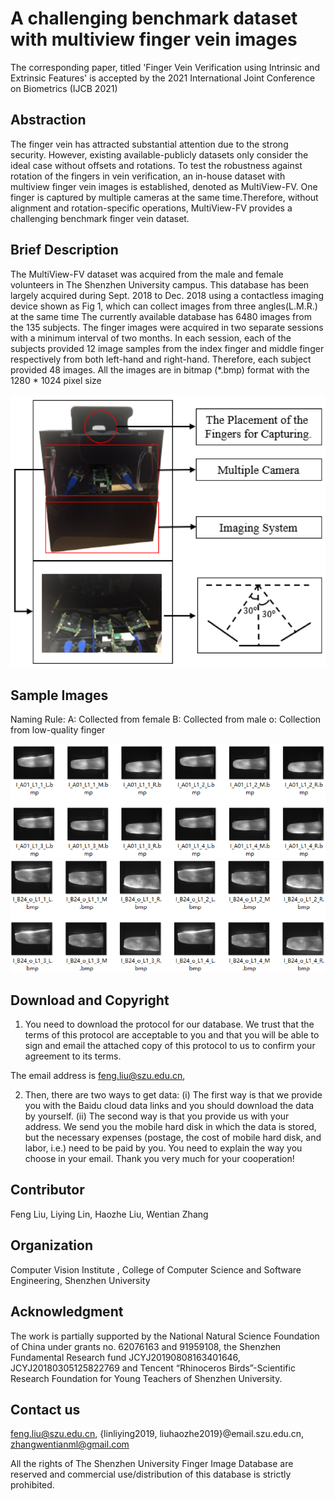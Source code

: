 #  A challenging benchmark dataset with multiview finger vein images

The corresponding paper, titled 'Finger Vein Verification using Intrinsic and Extrinsic Features' is accepted by the 2021 International Joint Conference on Biometrics (IJCB 2021)

## Abstraction
The finger vein has attracted substantial attention due to the strong security. However, existing available-publicly datasets only consider the ideal case without offsets and rotations. To test the robustness against rotation of the fingers in vein verification, an in-house dataset with multiview finger vein images is established, denoted as MultiView-FV. One finger is captured by multiple cameras at the same time.Therefore, without alignment and rotation-specific operations, MultiView-FV provides a challenging benchmark finger vein dataset.

## Brief Description

The MultiView-FV dataset was acquired from the male and female volunteers in The Shenzhen University campus. This database has been largely acquired during Sept. 2018 to Dec. 2018 using a contactless imaging device shown as Fig 1, which can collect images from three angles(L.M.R.) at the same time The currently available database has 6480 images from the 135 subjects. The finger images were acquired in two separate sessions with a minimum interval of two months. In each session, each of the subjects provided 12 image samples from the index finger and middle finger respectively from both left-hand and right-hand. Therefore, each subject provided 48 images. All the images are in bitmap (*.bmp) format with the 1280 * 1024 pixel size

![Fig.1 Device](./device.png)

## Sample Images

Naming Rule:
A: Collected from female
B: Collected from male
o: Collection from low-quality finger

![Fig.2 sample2](./sample1.png)
![Fig.3 sample3](./sample2.png)

## Download and Copyright

1.	You need to download the protocol for our database. We trust that the terms of this protocol are acceptable to you and that you will be able to sign and email the attached copy of this protocol to us to confirm your agreement to its terms.

The email address is feng.liu@szu.edu.cn,



2.	Then, there are two ways to get data:
(i)	The first way is that we provide you with the Baidu cloud data links and you should download the data by yourself.
(ii)	The second way is that you provide us with your address. We send you the mobile hard disk in which the data is stored, but the necessary expenses (postage, the cost of mobile hard disk, and labor, i.e.) need to be paid by you.
You need to explain the way you choose in your email.
Thank you very much for your cooperation!

## Contributor

Feng Liu, Liying Lin, Haozhe Liu, Wentian Zhang

## Organization

Computer Vision Institute , College of Computer Science and Software Engineering, Shenzhen University

## Acknowledgment
The work is partially supported by the National Natural Science Foundation of China under grants no. 62076163 and 91959108, the Shenzhen Fundamental Research fund JCYJ20190808163401646, JCYJ20180305125822769 and Tencent “Rhinoceros Birds”-Scientific Research Foundation for Young Teachers of Shenzhen University.

## Contact us
feng.liu@szu.edu.cn, {linliying2019, liuhaozhe2019}@email.szu.edu.cn, zhangwentianml@gmail.com


All the rights of The Shenzhen University Finger Image Database are reserved and commercial use/distribution of this database is strictly prohibited.

